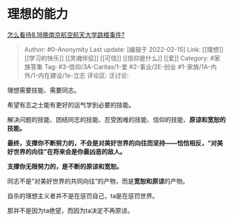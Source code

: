 # 理想的能力
[怎么看待8.18晚南京航空航天大学跳楼事件?](https://www.zhihu.com/question/415379183/answer/1473067848)

> Author: #0-Anonymity
> Last update: [编辑于 2022-02-15]
> Link: [[理想]] [[学习的快乐]] [[灵魂伴侣]] [[可信]] [[信仰是什么]] [[爱]]
> Category: #家族答集
> Tag: #3-信仰/3A-Caritas/1-爱 #2-事业/2E-创业 #1-家族/1A-内外/1-内在建设/1e-立志
> 评论区:
> 泛讨论:

理想需要技能、需要同志。

希望有志之士能有更好的运气学到必要的技能。

解决问题的技能、团结同志的技能、忍受困难的技能、信仰的技能、**原谅和宽恕的技能。**

**最终，支撑你不断努力的，不会是对美好世界的向往而坚持——恰恰相反，“对美好世界的向往”在将来会是你最凶恶的敌人。**

**支撑你无限努力的，是不断的原谅和宽恕。**

同志不是“对美好世界的共同向往”的产物，而是**宽恕和原谅**的产物。

自杀的理想主义者并不是在惩罚自己，ta是在惩罚世界。

那并不是因为ta绝望，而因为ta决定不再原谅。
